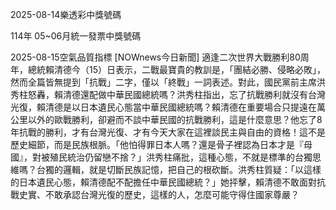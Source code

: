 
2025-08-14樂透彩中獎號碼

                                
114年 05~06月統一發票中獎號碼
                             
2025-08-15空氣品質指標
                              [NOWnews今日新聞] 適逢二次世界大戰勝利80周年，總統賴清德今（15）日表示，二戰最寶貴的教訓是，「團結必勝、侵略必敗」，然而全篇皆無提到「抗戰」二字，僅以「終戰」一詞表述。對此，國民黨前主席洪秀柱怒轟，賴清德還配做中華民國總統嗎？洪秀柱指出，忘了抗戰勝利就沒有台灣光復，賴清德是以日本遺民心態當中華民國總統嗎？賴清德在重要場合只提遠在萬公里以外的歐戰勝利，卻避而不談中華民國的抗戰勝利，這是什麼意思？他忘了8年抗戰的勝利，才有台灣光復、才有今天大家在這裡談民主與自由的資格！這不是歷史細節，而是民族根脈。「他怕得罪日本人嗎？還是骨子裡認為日本才是『母國』，對被殖民統治仍留戀不捨？」洪秀柱痛批，這種心態，不就是標準的台獨思維嗎？台獨的邏輯，就是切斷民族記憶，把自己的根砍斷。洪秀柱質疑：「以這樣的日本遺民心態，賴清德配不配擔任中華民國總統？」她抨擊，賴清德不敢面對抗戰史實、不敢承認台灣光復的歷史，這樣的人，怎麼可能守得住國家尊嚴？